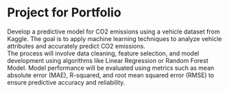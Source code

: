 # Project for Portfolio
Develop a predictive model for CO2 emissions using a vehicle dataset from Kaggle. The goal is to apply machine learning techniques to analyze vehicle attributes and accurately predict CO2 emissions.  
The process will involve data cleaning, feature selection, and model development using algorithms like Linear Regression or Random Forest Model.
Model performance will be evaluated using metrics such as mean absolute error (MAE), R-squared, and root mean squared error (RMSE) to ensure predictive accuracy and reliability.
